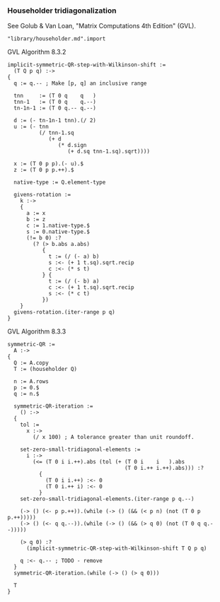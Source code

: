 ### Householder tridiagonalization
See Golub & Van Loan, "Matrix Computations 4th Edition" (GVL).

    "library/householder.md".import

GVL Algorithm 8.3.2

    implicit-symmetric-QR-step-with-Wilkinson-shift :=
      (T Q p q) :->
    {
      q := q.-- ; Make [p, q] an inclusive range

      tnn     := (T 0 q    q   )
      tnn-1   := (T 0 q    q.--)
      tn-1n-1 := (T 0 q.-- q.--)

      d := (- tn-1n-1 tnn).(/ 2)
      u := (- tnn
              (/ tnn-1.sq
                 (+ d
                    (* d.sign
                       (+ d.sq tnn-1.sq).sqrt))))

      x := (T 0 p p).(- u).$
      z := (T 0 p p.++).$

      native-type := Q.element-type

      givens-rotation :=
        k :->
        {
          a := x
          b := z
          c := 1.native-type.$
          s := 0.native-type.$
          (!= b 0) :?
            (? (> b.abs a.abs)
               {
                 t := (/ (- a) b)
                 s :<- (+ 1 t.sq).sqrt.recip
                 c :<- (* s t)
               } {
                 t := (/ (- b) a)
                 c :<- (+ 1 t.sq).sqrt.recip
                 s :<- (* c t)
               })
        }
      givens-rotation.(iter-range p q)
    }

GVL Algorithm 8.3.3

    symmetric-QR :=
      A :->
    {
      Q := A.copy
      T := (householder Q)

      n := A.rows
      p := 0.$
      q := n.$

      symmetric-QR-iteration :=
        () :->
      {
        tol :=
          x :->
            (/ x 100) ; A tolerance greater than unit roundoff.

        set-zero-small-tridiagonal-elements :=
          i :->
            (<= (T 0 i i.++).abs (tol (+ (T 0 i    i   ).abs
                                         (T 0 i.++ i.++).abs))) :?
              {
                (T 0 i i.++) :<- 0
                (T 0 i.++ i) :<- 0
              }
        set-zero-small-tridiagonal-elements.(iter-range p q.--)

        (-> () (<- p p.++)).(while (-> () (&& (< p n) (not (T 0 p p.++)))))
        (-> () (<- q q.--)).(while (-> () (&& (> q 0) (not (T 0 q q.--)))))

        (> q 0) :?
          (implicit-symmetric-QR-step-with-Wilkinson-shift T Q p q)

        q :<- q.-- ; TODO - remove
      }
      symmetric-QR-iteration.(while (-> () (> q 0)))

      T
    }
